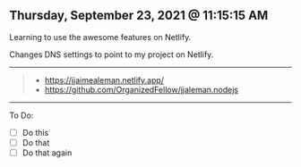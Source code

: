 ## Thursday, September 23, 2021 @ 11:15:15 AM

Learning to use the awesome features on Netlify.

Changes DNS settings to point to my project on Netlify.

---

> -   https://jjaimealeman.netlify.app/
> -   https://github.com/OrganizedFellow/jjaleman.nodejs

---

To Do:

-   [ ] Do this
-   [ ] Do that
-   [ ] Do that again
